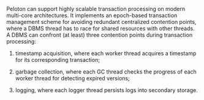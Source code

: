 Peloton can support highly scalable transaction processing on modern multi-core architectures. It implements an epoch-based transaction management scheme for avoiding redundant centralized contention points, where a DBMS thread has to race for shared resources with other threads. A DBMS can confront (at least) three contention points during transaction processing: 

1. timestamp acquisition, where each worker thread acquires a timestamp for its corresponding transaction;

2. garbage collection, where each GC thread checks the progress of each worker thread for detecting expired versions;

3. logging, where each logger thread persists logs into secondary storage.
